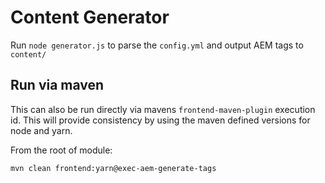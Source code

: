 # Content Generator
Run `node generator.js` to parse the  `config.yml` and output AEM tags to `content/`

## Run via maven
This can also be run directly via mavens `frontend-maven-plugin` execution id. This will provide consistency by using the maven defined versions for node and yarn.

From the root of module:

`mvn clean frontend:yarn@exec-aem-generate-tags`
